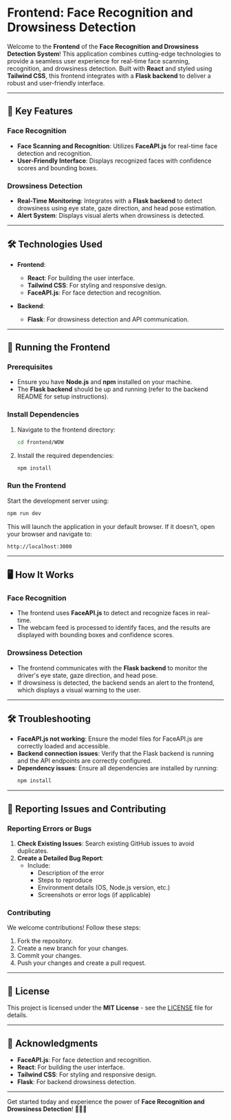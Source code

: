 # Frontend: Face Recognition and Drowsiness Detection

Welcome to the **Frontend** of the **Face Recognition and Drowsiness Detection System**! This application combines cutting-edge technologies to provide a seamless user experience for real-time face scanning, recognition, and drowsiness detection. Built with **React** and styled using **Tailwind CSS**, this frontend integrates with a **Flask backend** to deliver a robust and user-friendly interface.

---

## 🚀 Key Features

### **Face Recognition**
- **Face Scanning and Recognition**: Utilizes **FaceAPI.js** for real-time face detection and recognition.
- **User-Friendly Interface**: Displays recognized faces with confidence scores and bounding boxes.

### **Drowsiness Detection**
- **Real-Time Monitoring**: Integrates with a **Flask backend** to detect drowsiness using eye state, gaze direction, and head pose estimation.
- **Alert System**: Displays visual alerts when drowsiness is detected.

---

## 🛠️ Technologies Used

- **Frontend**:
  - **React**: For building the user interface.
  - **Tailwind CSS**: For styling and responsive design.
  - **FaceAPI.js**: For face detection and recognition.

- **Backend**:
  - **Flask**: For drowsiness detection and API communication.

---

## 🚀 Running the Frontend

### **Prerequisites**
- Ensure you have **Node.js** and **npm** installed on your machine.
- The **Flask backend** should be up and running (refer to the backend README for setup instructions).

### **Install Dependencies**
1. Navigate to the frontend directory:
   ```bash
   cd frontend/WOW
   ```
2. Install the required dependencies:
   ```bash
   npm install
   ```

### **Run the Frontend**
Start the development server using:
```bash
npm run dev
```
This will launch the application in your default browser. If it doesn't, open your browser and navigate to:
```
http://localhost:3000
```

---

## 🖥️ How It Works

### **Face Recognition**
- The frontend uses **FaceAPI.js** to detect and recognize faces in real-time.
- The webcam feed is processed to identify faces, and the results are displayed with bounding boxes and confidence scores.

### **Drowsiness Detection**
- The frontend communicates with the **Flask backend** to monitor the driver's eye state, gaze direction, and head pose.
- If drowsiness is detected, the backend sends an alert to the frontend, which displays a visual warning to the user.

---

## 🛠️ Troubleshooting

- **FaceAPI.js not working**: Ensure the model files for FaceAPI.js are correctly loaded and accessible.
- **Backend connection issues**: Verify that the Flask backend is running and the API endpoints are correctly configured.
- **Dependency issues**: Ensure all dependencies are installed by running:
  ```bash
  npm install
  ```

---

## 🐛 Reporting Issues and Contributing

### **Reporting Errors or Bugs**
1. **Check Existing Issues**: Search existing GitHub issues to avoid duplicates.
2. **Create a Detailed Bug Report**:
   - Include:
     - Description of the error
     - Steps to reproduce
     - Environment details (OS, Node.js version, etc.)
     - Screenshots or error logs (if applicable)

### **Contributing**
We welcome contributions! Follow these steps:
1. Fork the repository.
2. Create a new branch for your changes.
3. Commit your changes.
4. Push your changes and create a pull request.

---

## 📜 License

This project is licensed under the **MIT License** - see the [LICENSE](LICENSE) file for details.

---

## 🙏 Acknowledgments

- **FaceAPI.js**: For face detection and recognition.
- **React**: For building the user interface.
- **Tailwind CSS**: For styling and responsive design.
- **Flask**: For backend drowsiness detection.

---

Get started today and experience the power of **Face Recognition and Drowsiness Detection**! 🚗💤🚨
